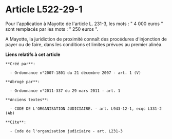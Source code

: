 # Article L522-29-1

Pour l'application à Mayotte de l'article L. 231-3, les mots : " 4 000 euros " sont remplacés par les mots : " 250 euros ".

A Mayotte, la juridiction de proximité connaît des procédures d'injonction de payer ou de faire, dans les conditions et
limites prévues au premier alinéa.

**Liens relatifs à cet article**

	**Créé par**:

	  - Ordonnance n°2007-1801 du 21 décembre 2007 - art. 1 (V)

	**Abrogé par**:

	  - Ordonnance n°2011-337 du 29 mars 2011 - art. 1

	**Anciens textes**:

	  - CODE DE L'ORGANISATION JUDICIAIRE. - art. L943-12-1, ecqc L331-2 (Ab)

	**Cite**:

	  - Code de l'organisation judiciaire - art. L231-3
